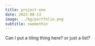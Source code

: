 ```yaml
---
title: project-one
date: 2022-08-13
image: ../bg/portfolio.png
subtitle: swomethin
---
```


Can I put a tiling thing here? or just a list?
